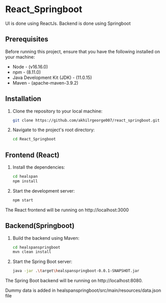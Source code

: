 # React_Springboot

UI is done using ReactJs. Backend is done using Springboot

## Prerequisites

Before running this project, ensure that you have the following installed on your machine:

- Node - (v16.16.0)
- npm - (8.11.0)
- Java Development Kit (JDK) - (11.0.15)
- Maven - (apache-maven-3.9.2)

## Installation

1. Clone the repository to your local machine:
   
   ```bash
   git clone https://github.com/akhilrgeorge007/react_springboot.git
   
2. Navigate to the project's root directory:
    ```bash
    cd React_Springboot
    
## Frontend (React)

1. Install the dependencies:
    ```bash
    cd healspan
    npm install
    
2. Start the development server:
    ```bash
    npm start
    
The React frontend will be running on http://localhost:3000


## Backend(Springboot)

1. Build the backend using Maven:
    ```bash
    cd healspanspringboot
    mvn clean install
    
2. Start the Spring Boot server:
    ```bash
    java -jar .\target\healspanspringboot-0.0.1-SNAPSHOT.jar
    
The Spring Boot backend will be running on http://localhost:8080.
    
Dummy data is added in healspanspringboot/src/main/resources/data.json file
